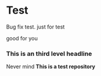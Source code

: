# Test
Bug fix test.
just for test

good for you

### This is an third level headline

Never mind
**This is a test repository**


